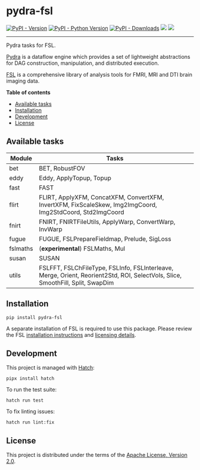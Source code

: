 # pydra-fsl

[![PyPI - Version][pypi-version]][pypi-project]
[![PyPI - Python Version][pypi-pyversions]][pypi-project]
[![PyPI - Downloads][pypi-downloads]][pypi-project]
![][status-docs]
![][status-test]

----

Pydra tasks for FSL.

[Pydra][pydra] is a dataflow engine which provides
a set of lightweight abstractions for DAG
construction, manipulation, and distributed execution.

[FSL][fsl] is a comprehensive library of analysis tools
for FMRI, MRI and DTI brain imaging data.

**Table of contents**

- [Available tasks](#available-tasks)
- [Installation](#installation)
- [Development](#development)
- [License](#license)

## Available tasks

| Module   | Tasks                                                                                                                          |
|----------|--------------------------------------------------------------------------------------------------------------------------------|
| bet      | BET, RobustFOV                                                                                                                 |
| eddy     | Eddy, ApplyTopup, Topup                                                                                                        |
| fast     | FAST                                                                                                                           |
| flirt    | FLIRT, ApplyXFM, ConcatXFM, ConvertXFM, InvertXFM, FixScaleSkew, Img2ImgCoord, Img2StdCoord, Std2ImgCoord                      |
| fnirt    | FNIRT, FNIRTFileUtils, ApplyWarp, ConvertWarp, InvWarp                                                                         |
| fugue    | FUGUE, FSLPrepareFieldmap, Prelude, SigLoss                                                                                    |
| fslmaths | (**experimental**) FSLMaths, Mul                                                                                               |
| susan    | SUSAN                                                                                                                          |
| utils    | FSLFFT, FSLChFileType, FSLInfo, FSLInterleave, Merge, Orient, Reorient2Std, ROI, SelectVols, Slice, SmoothFill, Split, SwapDim |

## Installation

```console
pip install pydra-fsl
```

A separate installation of FSL is required to use this package.
Please review the FSL [installation instructions][fsl-install]
and [licensing details][fsl-license].

## Development

This project is managed with [Hatch][hatch]:

```console
pipx install hatch
```

To run the test suite:

```console
hatch run test
```

To fix linting issues:

```console
hatch run lint:fix
```

## License

This project is distributed under the terms of the [Apache License, Version 2.0][license].

[pypi-project]: https://pypi.org/project/pydra-fsl

[pypi-version]: https://img.shields.io/pypi/v/pydra-fsl.svg

[pypi-pyversions]: https://img.shields.io/pypi/pyversions/pydra-fsl.svg

[pypi-downloads]: https://static.pepy.tech/badge/pydra-fsl

[status-docs]: https://github.com/aramis-lab/pydra-fsl/actions/workflows/docs.yaml/badge.svg

[status-test]: https://github.com/aramis-lab/pydra-fsl/actions/workflows/test.yaml/badge.svg

[pydra]: https://pydra.readthedocs.io/

[fsl]: https://fsl.fmrib.ox.ac.uk/fsl/fslwiki/FSL

[fsl-install]: https://fsl.fmrib.ox.ac.uk/fsl/fslwiki/FslInstallation

[fsl-license]: https://fsl.fmrib.ox.ac.uk/fsl/fslwiki/Licence

[hatch]: https://hatch.pypa.io/

[license]: https://spdx.org/licenses/Apache-2.0.html
